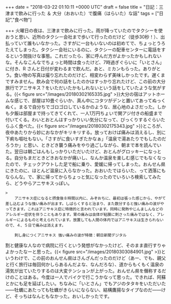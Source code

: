 
+++
date = "2018-03-22 01:10:11 +0000 UTC"
draft = false
title = "日記：三津まで飲みに行った ＆ 大分（おおいた）で腹痛（はらいた）な話"
tags = ["日記","食べ物"]

+++
火曜日の夜は、三津まで飲みに行った。雨が降っていたのでタクシーを使おうと思い、近所のタクシー会社まで歩いて行ったのだけど（徒歩30秒！）、出払っていて誰もいなかった。さすがに一台もいないのは初めてで、ちょっとうろたえてしまった。タクシー会社にいるのに、タクシーの配車センターに電話をするという間抜けな事態。これだったら、家に呼んだ方がよかったかもしれないな。そんなこんなでちょっと時間は食ったけど、7時過ぎぐらいに「いとさん」に付き、R さんと日付が変わるまで飲んだ。あと、ミカンもらった。ありがとう。食い物の写真は撮り忘れたのだけど、相変わらず美味しかったです。遅くまですみません。飲み会で何の話をしたのかはすっかり忘れたけど、この前の大分旅行でアニサキス？をいただいたかもしれないという話をしていたような気がする。{{< figure src="/images/20180302165335.jpg"  >}}大分の宿はアットホームな感じで、部屋は10畳ぐらいか、真ん中にコタツがデンと置いてあってぬっくぬく。まるで自分ちでゴロゴロしているかのような、居心地のよさだった。しかも夕飯は部屋まで持ってきてくれて、一人1万円ちょいで関アジ付きの船盛まで付いてくる。わいとおとんはすっかりいい気分になって、びっくりするぐらいたらふく食べた。{{< figure src="/images/20180302175343.jpg"  >}}ところが、夜中あたりから妙におなかがキリキリする。放っておけば痛みは消えるし、別に下痢も嘔吐もない。「さすがに食いすぎたかなぁ」「温泉で湯あたりでもしたのだろうか」と思い、ときどき襲う痛みをやり過ごしながら、朝まで本を読んでいた。翌日は朝ごはんもしっかりいただいたけど、おとんがグロッキーになっとる。自分もまだときどきおなかが痛いし、なんか温泉を楽しむ感じでもなくなったので、チェックアウトした足で船に乗り、愛媛に帰ってしまった。おんせん県にきたのに、ほとんど温泉に入らなかった。おおいたではらいた、って洒落にもならんな。で、家に帰ってからちょっと気になったのでいろいろ検索してみたら、どうやらアニサキスっぽい。

    >
        アニサキス症になると摂食後８時間以内に、みぞおちに、最初は張った感じから、やがて差し込むような強い痛みが出ます。しばらくすると治まり、また数分すると強い痛みの波がやってきます。これはアニサキス症に特徴的と言われています。同時に発熱やじんましんなどのアレルギー症状を伴うこともあります。胃の痛みは虫体が粘膜に刺さった痛みではなく、アレルギーによるものと考えられています。放置しても人間の体内ではアニサキスは生きられないので、４、５日で痛みは消えます。

        刺し身につくアニサキス 強い痛みの波が特徴：朝日新聞デジタル
    
割と健康な人なので病院に行くという発想がなかったけど、そのまま直行すりゃよかったなーと思った。{{< figure src="/images/20180303084901.jpg"  >}}というわけで、この前のおんせん県はさんざんだったのだけど（あー、でも、親父と行く旅行は毎回何かしらあるんだよな、なんだろな）、道からもくもく温泉の湯気が出ていたりするのは大変テンションが上がった。おんせん県を僭称するだけのことはある。今度は一人でバイクで行こうかなって思った。できれば、阿蘇とかにも足を延ばしたい。ちなみに「いとさん」でもアジのタタキをいただいた――牡蠣にあたっても牡蠣がきらいにならない、結構鷹揚なタイプなのだ――けど、そっちはなんともなかった。おいしかったです。


